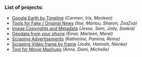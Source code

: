 ### List of projects:

- [Google Earth by Timeline](https://github.com/ArtezGDA/scrapingTool_timelapseMaps) *(Carmen, Iris, Marleen)*
- [Tools for Fake / Original News](https://github.com/ArtezGDA/scrapingTool_originalPublication) *(Ilse, Marlou, Sharon, ZsaZsa)*
- [Image Copyrights and Metadata](https://github.com/ArtezGDA/scrapingTool_imageCopyrights) *(Jesse, Sam, Jody, Saskia)*
- [Geodata from your phone](https://github.com/ArtezGDA/scrapingTool_phoneData) *(Einar, Marleen, Merel)*
- [Scraping Advertisements](https://github.com/ArtezGDA/scrapingTool_advertisements) *(Katherine, Pamina, Remo)*
- [Scraping Video frame by frame](https://github.com/ArtezGDA/scrapingTool_video) *(Jodie, Hannah, Nienke)*
- [Tool for Movie Mashups](https://github.com/ArtezGDA/scrapingTool_movieMashup) *(Anne, Demi, Michelle)*

